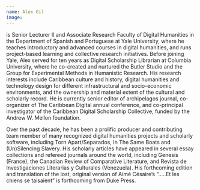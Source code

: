```yaml
---
name: Alex Gil
image: 
---
```

is Senior Lecturer II and Associate Research Faculty of Digital Humanities in the Department of Spanish and Portuguese at Yale University, where he teaches introductory and advanced courses in digital humanities, and runs project-based learning and collective research initiatives. Before joining Yale, Alex served for ten years as Digital Scholarship Librarian at Columbia University, where he co-created and nurtured the Butler Studio and the Group for Experimental Methods in Humanistic Research. His research interests include Caribbean culture and history, digital humanities and technology design for different infrastructural and socio-economic environments, and the ownership and material extent of the cultural and scholarly record. He is currently senior editor of archipelagos journal, co-organizer of The Caribbean Digital annual conference, and co-principal investigator of the Caribbean Digital Scholarship Collective, funded by the Andrew W. Mellon foundation.

Over the past decade, he has been a prolific producer and contributing team member of many recognized digital humanities projects and scholarly software, including Torn Apart/Separados, In The Same Boats and (Un)Silencing Slavery. His scholarly articles have appeared in several essay collections and refereed journals around the world, including Genesis (France), the Canadian Review of Comparative Literature, and Revista de Investigaciones Literarias y Culturales (Venezuela).  His forthcoming edition and translation of the lost, original version of Aimé Césaire’s “…..Et les chiens se taisaient” is forthcoming from Duke Press.

